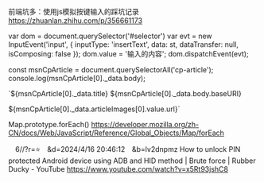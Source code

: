 
前端坑多：使用js模拟按键输入的踩坑记录
https://zhuanlan.zhihu.com/p/356661173

var dom = document.querySelector('#selector')
var evt = new InputEvent('input', {
    inputType: 'insertText',
    data: st,
    dataTransfer: null,
    isComposing: false
});
dom.value = '输入的内容';
dom.dispatchEvent(evt);

const msnCpArticle = document.querySelectorAll('cp-article');
console.log(msnCpArticle[0]._data.body);

`${msnCpArticle[0]._data.title}
${msnCpArticle[0]._data.body.baseURI}

${msnCpArticle[0]._data.articleImages[0].value.url}`

Map.prototype.forEach()
https://developer.mozilla.org/zh-CN/docs/Web/JavaScript/Reference/Global_Objects/Map/forEach

　6//?r=⭐　&d=2024/4/16 20:46:12　&b=lv2dnpmz
How to unlock PIN protected Android device using ADB and HID method | Brute force | Rubber Ducky - YouTube
https://www.youtube.com/watch?v=x5Rt93jshC8
